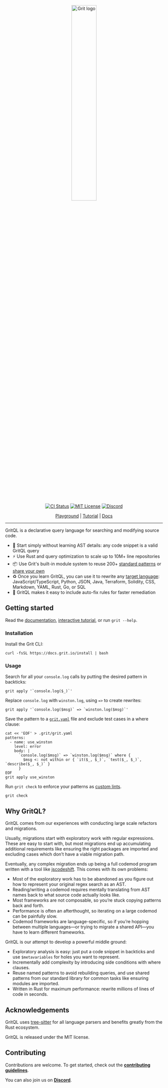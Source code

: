 <div align="center">
  <picture>
    <source media="(prefers-color-scheme: dark)" srcset="https://raw.githubusercontent.com/getgrit/gritql/main/assets/grit-logo-darkmode.png">
    <img alt="Grit logo" src="https://raw.githubusercontent.com/getgrit/gritql/main/assets/grit-logo.png" width="40%">
  </picture>
</div>

<br>

<div align="center">

[![CI Status](https://img.shields.io/github/actions/workflow/status/getgrit/gritql/main.yaml)](https://github.com/getgrit/gritql/actions/workflows/main.yaml)
[![MIT License](https://img.shields.io/github/license/getgrit/gritql)](https://github.com/getgrit/gritql/blob/main/LICENSE)
[![Discord](https://img.shields.io/discord/1063097320771698699?logo=discord&label=discord)](https://docs.grit.io/discord)

[Playground](https://app.grit.io/studio) |
[Tutorial](https://docs.grit.io/tutorials/gritql) |
[Docs](https://docs.grit.io/language)

</div>

<hr>

GritQL is a declarative query language for searching and modifying source code.

- 📖 Start simply without learning AST details: any code snippet is a valid GritQL query
- ⚡️ Use Rust and query optimization to scale up to 10M+ line repositories
- 📦 Use Grit's built-in module system to reuse 200+ [standard patterns](https://github.com/getgrit/stdlib) or [share your own](https://docs.grit.io/guides/sharing#anchor-publishing-patterns)
- ♻️ Once you learn GritQL, you can use it to rewrite any [target language](https://docs.grit.io/language/target-languages): JavaScript/TypeScript, Python, JSON, Java, Terraform, Solidity, CSS, Markdown, YAML, Rust, Go, or SQL
- 🔧 GritQL makes it easy to include auto-fix rules for faster remediation

## Getting started

Read the [documentation](https://docs.grit.io/language/overview), [interactive tutorial](https://docs.grit.io/tutorials/gritql), or run `grit --help`.

### Installation

Install the Grit CLI:

```
curl -fsSL https://docs.grit.io/install | bash
```

### Usage

Search for all your `console.log` calls by putting the desired pattern in backticks:

```
grit apply '`console.log($_)`'
```

Replace `console.log` with `winston.log`, using `=>` to create rewrites:

```
grit apply '`console.log($msg)` => `winston.log($msg)`'
```

Save the pattern to a [`grit.yaml`](https://docs.grit.io/guides/config) file and exclude test cases in a where clause:

```
cat << 'EOF' > .grit/grit.yaml
patterns:
  - name: use_winston
    level: error
    body: |
      `console.log($msg)` => `winston.log($msg)` where {
        $msg <: not within or { `it($_, $_)`, `test($_, $_)`, `describe($_, $_)` }
      }
EOF
grit apply use_winston
```

Run `grit check` to enforce your patterns as [custom lints](https://docs.grit.io/guides/ci).

```
grit check
```

## Why GritQL?

GritQL comes from our experiences with conducting large scale refactors and migrations.

Usually, migrations start with exploratory work with regular expressions. These are easy to start with, but most migrations end up accumulating additional requirements like ensuring the right packages are imported and excluding cases which don’t have a viable migration path.

Eventually, any complex migration ends up being a full codemod program written with a tool like [jscodeshift](https://github.com/facebook/jscodeshift). This comes with its own problems:
- Most of the exploratory work has to be abandoned as you figure out how to represent your original regex search as an AST.
- Reading/writing a codemod requires mentally translating from AST names back to what source code actually looks like.
- Most frameworks are not composable, so you’re stuck copying patterns back and forth.
- Performance is often an afterthought, so iterating on a large codemod can be painfully slow.
- Codemod frameworks are language-specific, so if you’re hopping between multiple languages—or trying to migrate a shared API—you have to learn different frameworks.

GritQL is our attempt to develop a powerful middle ground:
- Exploratory analysis is easy: just put a code snippet in backticks and use `$metavariables` for holes you want to represent.
- Incrementally add complexity by introducing side conditions with where clauses.
- Reuse named patterns to avoid rebuilding queries, and use shared patterns from our standard library for common tasks like ensuring modules are imported.
- Written in Rust for maximum performance: rewrite millions of lines of code in seconds.

## Acknowledgements

GritQL uses [tree-sitter](https://github.com/tree-sitter/tree-sitter) for all language parsers and benefits greatly from the Rust ecosystem.

GritQL is released under the MIT license.

## Contributing

Contributions are welcome. To get started, check out the [**contributing guidelines**](./CONTRIBUTING.md).

You can also join us on [**Discord**](https://docs.grit.io/discord).
